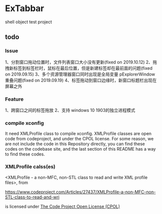 # ExTabbar
shell object test project


## todo

### Issue

1、分割窗口拖动位置时，文件列表窗口大小没有更新(fixed on 2019.10.12)
2、拖拽新标签到标签栏时，鼠标在最后位置，但是新建标签却在最前面的问题(fixed on 2019.09.15)
3、多个资源管理器窗口同时出现是全局变量 pExplorerWindow 重叠问题(fixed on 2019.09.19)
4、标签拖动到窗口边缘时，新窗口标题栏出现在屏幕之外

### Feature

1、跨窗口之间的标签拖放
2、支持 windows 10 1903的独立进程模式

### compile xconfig

It need XMLProfile class to compile xconfig. XMLProfile classes are open code from codeproject, and under the CPOL license. For some reason, we are not include the code in this Repository directly, you can find these codes on the codebase site, and the last section of this README has a way to find these codes.

###  XMLProfile calss(es)

<XMLProfile - a non-MFC, non-STL class to read and write XML profile files>, from

https://www.codeproject.com/Articles/27437/XMLProfile-a-non-MFC-non-STL-class-to-read-and-wri

is licensed under [The Code Project Open License (CPOL)](http://www.codeproject.com/info/cpol10.aspx)
